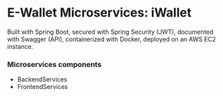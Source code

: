# E-Wallet Microservices:  iWallet

Built with Spring Boot, secured with Spring Security (JWT), documented with Swagger (API),
containerized with Docker, deployed on an AWS EC2 instance.

### Microservices components
* BackendServices
* FrontendServices
